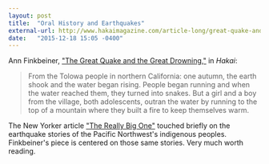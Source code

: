 ```yaml
---
layout: post
title:  "Oral History and Earthquakes"
external-url: http://www.hakaimagazine.com/article-long/great-quake-and-great-drowning
date:   "2015-12-18 15:05 -0400"
---
```

Ann Finkbeiner, ["The Great Quake and the Great Drowning,"](http://www.hakaimagazine.com/article-long/great-quake-and-great-drowning) in _Hakai_:

> From the Tolowa people in northern California: one autumn, the earth shook and the water began rising. People began running and when the water reached them, they turned into snakes. But a girl and a boy from the village, both adolescents, outran the water by running to the top of a mountain where they built a fire to keep themselves warm.

The New Yorker article ["The Really Big One"](http://www.newyorker.com/magazine/2015/07/20/the-really-big-one) touched briefly on the earthquake stories of the Pacific Northwest's indigenous peoples. Finkbeiner's piece is centered on those same stories. Very much worth reading.
